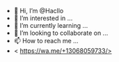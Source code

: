 - 👋 Hi, I’m @Hacllo
- 👀 I’m interested in ...
- 🌱 I’m currently learning ...
- 💞️ I’m looking to collaborate on ...
- 📫 How to reach me ...
- < https://wa.me/+13068059733/>
<!---
Hacllo/Hacllo is a ✨ special ✨ repository because its `README.md` (this file) appears on your GitHub profile.
You can click the Preview link to take a look at your changes.
--->
